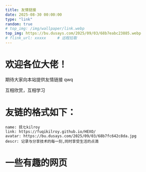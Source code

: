 ```yaml
---
title: 友情链接
date: 2025-08-30 00:00:00
type: "link"
random: true
# top_img: /img/wallpaper/link.webp
top_img: https://bu.dusays.com/2025/09/03/68b7eabc23885.webp
# flink_url: xxxxx     # 远程拉取
---
```


# 欢迎各位大佬！

期待大家向本站提供友情链接 qwq

互相欣赏，互相学习

# 友链的格式如下：

    name: 抚七kilroy
    link: https://fuqikilroy.github.io/HEXO/
    avatar: https://bu.dusays.com/2025/09/03/68b7fc642c8da.jpg
    descr: 记录与分享技术的每一刻,同时享受生活的点滴



# 一些有趣的网页

